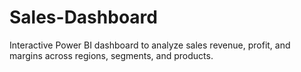 # Sales-Dashboard
Interactive Power BI dashboard to analyze sales revenue, profit, and margins across regions, segments, and products.
